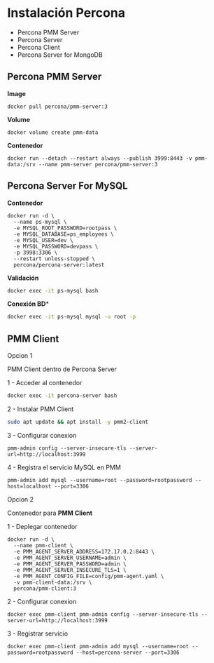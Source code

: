 # Instalación Percona

- Percona PMM Server
- Percona Server
- Percona Client
- Percona Server for MongoDB

## Percona PMM Server

**Image**

```shell
docker pull percona/pmm-server:3
```

**Volume**

```shell
docker volume create pmm-data
```

**Contenedor**

```shell
docker run --detach --restart always --publish 3999:8443 -v pmm-data:/srv --name pmm-server percona/pmm-server:3
```

## Percona Server For MySQL

**Contenedor**

```shell
docker run -d \
  --name ps-mysql \
  -e MYSQL_ROOT_PASSWORD=rootpass \
  -e MYSQL_DATABASE=ps_employees \
  -e MYSQL_USER=dev \
  -e MYSQL_PASSWORD=devpass \
  -p 3998:3306 \
  --restart unless-stopped \
  percona/percona-server:latest
  ```

**Validación**

```bash
docker exec -it ps-mysql bash
```

**Conexión BD***

```sh
docker exec -it ps-mysql mysql -u root -p
```

## PMM Client

Opcion 1

PMM Client dentro de Percona Server

1 - Acceder al contenedor
```bash
docker exec -it percona-server bash
```

2 - Instalar PMM Client
```bash
sudo apt update && apt install -y pmm2-client
```

3 - Configurar conexion
```shell
pmm-admin config --server-insecure-tls --server-url=http://localhost:3999
```

4 - Registra el servicio MySQL en PMM
```shell
pmm-admin add mysql --username=root --password=rootpassword --host=localhost --port=3306
```

Opcion 2

Contenedor para **PMM Client**

1 - Deplegar contenedor
```shell
docker run -d \
  --name pmm-client \
  -e PMM_AGENT_SERVER_ADDRESS=172.17.0.2:8443 \
  -e PMM_AGENT_SERVER_USERNAME=admin \
  -e PMM_AGENT_SERVER_PASSWORD=admin \
  -e PMM_AGENT_SERVER_INSECURE_TLS=1 \
  -e PMM_AGENT_CONFIG_FILE=config/pmm-agent.yaml \
  -v pmm-client-data:/srv \
  percona/pmm-client:3
```

2 - Configurar conexion
```shell
docker exec pmm-client pmm-admin config --server-insecure-tls --server-url=http://localhost:3999
```

3 - Registrar servicio
```shell
docker exec pmm-client pmm-admin add mysql --username=root --password=rootpassword --host=percona-server --port=3306
```




